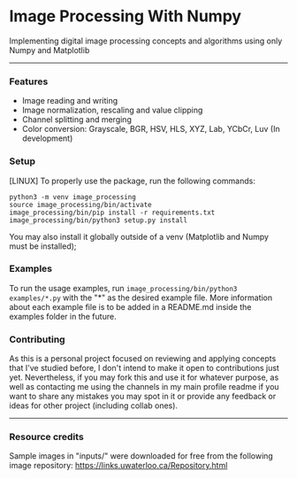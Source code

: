 # Image Processing With Numpy
Implementing digital image processing concepts and algorithms using only Numpy and Matplotlib

***

### Features
- Image reading and writing
- Image normalization, rescaling and value clipping
- Channel splitting and merging
- Color conversion: Grayscale, BGR, HSV, HLS, XYZ, Lab, YCbCr, Luv (In development) 

### Setup
[LINUX] To properly use the package, run the following commands:

```
python3 -m venv image_processing
source image_processing/bin/activate
image_processing/bin/pip install -r requirements.txt
image_processing/bin/python3 setup.py install
```

You may also install it globally outside of a venv (Matplotlib and Numpy must be installed);


### Examples
To run the usage examples, run ```image_processing/bin/python3 examples/*.py``` with the "*" as the desired example file.
More information about each example file is to be added in a README.md inside the examples folder in the future.

### Contributing
As this is a personal project focused on reviewing and applying concepts that I've studied before,
I don't intend to make it open to contributions just yet. Nevertheless, if you may fork this and use it
for whatever purpose, as well as contacting me using the channels in my main profile readme if you want to 
share any mistakes you may spot in it or provide any feedback or ideas for other project (including collab ones).

***

### Resource credits
Sample images in "inputs/" were downloaded for free from the following image repository: https://links.uwaterloo.ca/Repository.html